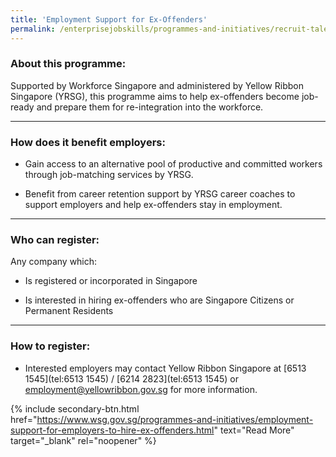 ```yaml
---
title: 'Employment Support for Ex-Offenders'
permalink: /enterprisejobskills/programmes-and-initiatives/recruit-talent/employment-support-for-ex-offenders/
---
```


### About this programme:

Supported by Workforce Singapore and administered by Yellow Ribbon Singapore (YRSG), this programme aims to help ex-offenders become job-ready and prepare them for re-integration into the workforce.

---

### How does it benefit employers:

- Gain access to an alternative pool of productive and committed workers through job-matching services by YRSG.

- Benefit from career retention support by YRSG career coaches to support employers and help ex-offenders stay in employment.

---

### Who can register:

Any company which:

- Is registered or incorporated in Singapore

- Is interested in hiring ex-offenders who are Singapore Citizens or Permanent Residents

---

### How to register:

- Interested employers may contact Yellow Ribbon Singapore at [6513 1545](tel:6513 1545) / [6214 2823](tel:6513 1545) or [employment@yellowribbon.gov.sg](mailto:employment@yellowribbon.gov.sg) for more information.

{% include secondary-btn.html href="https://www.wsg.gov.sg/programmes-and-initiatives/employment-support-for-employers-to-hire-ex-offenders.html" text="Read More" target="_blank" rel="noopener" %}

<script src="/jquery/jquery.min.js"></script>
<script src="/jquery/resize-tables.js"></script>
